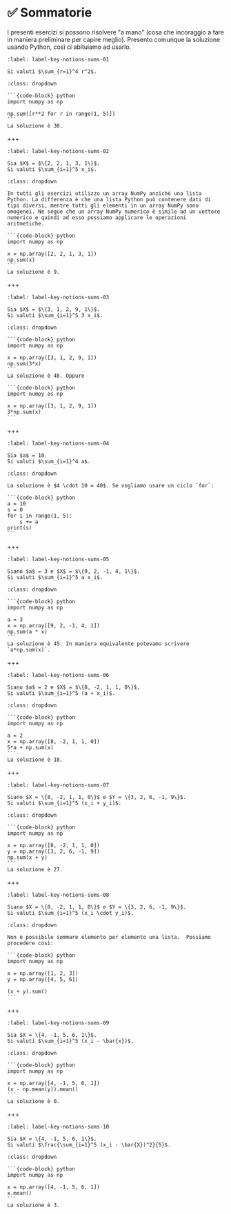 # ✅ Sommatorie

I presenti esercizi si possono risolvere "a mano" (cosa che incoraggio a fare in maniera preliminare per capire meglio). Presento comunque la soluzione usando Python, così ci abituiamo ad usarlo.

```{exercise}
:label: label-key-notions-sums-01

Si valuti $\sum_{r=1}^4 r^2$.
```

````{solution} label-key-notions-sums-01
:class: dropdown

```{code-block} python
import numpy as np

np.sum([r**2 for r in range(1, 5)])
```
La soluzione è 30.
````

+++

```{exercise}
:label: label-key-notions-sums-02

Sia $X$ = $\{2, 2, 1, 3, 1\}$.
Si valuti $\sum_{i=1}^5 x_i$.
```

````{solution} label-key-notions-sums-02
:class: dropdown

In tutti gli esercizi utilizzo un array NumPy anziché una lista Python. La differenza è che una lista Python può contenere dati di tipi diversi, mentre tutti gli elementi in un array NumPy sono omogenei. Ne segue che un array NumPy numerico è simile ad un vettore numerico e quindi ad esso possiamo applicare le operazioni aritmetiche.

```{code-block} python
import numpy as np

x = np.array([2, 2, 1, 3, 1])
np.sum(x)
```
La soluzione è 9.
````

+++

```{exercise}
:label: label-key-notions-sums-03

Sia $X$ = $\{3, 1, 2, 9, 1\}$.
Si valuti $\sum_{i=1}^5 3 x_i$.
```

````{solution} label-key-notions-sums-03
:class: dropdown

```{code-block} python
import numpy as np

x = np.array([3, 1, 2, 9, 1])
np.sum(3*x)
```
La soluzione è 48. Oppure

```{code-block} python
import numpy as np

x = np.array([3, 1, 2, 9, 1])
3*np.sum(x)
```
````

+++

```{exercise}
:label: label-key-notions-sums-04

Sia $a$ = 10.
Si valuti $\sum_{i=1}^4 a$.
```

````{solution} label-key-notions-sums-04
:class: dropdown

La soluzione è $4 \cdot 10 = 40$. Se vogliamo usare un ciclo `for`:

```{code-block} python
a = 10
s = 0
for i in range(1, 5):
    s += a
print(s)
```
````

+++

```{exercise}
:label: label-key-notions-sums-05

Siano $a$ = 3 e $X$ = $\{9, 2, -1, 4, 1\}$.
Si valuti $\sum_{i=1}^5 a x_i$.
```

````{solution} label-key-notions-sums-05
:class: dropdown

```{code-block} python
import numpy as np

a = 3
x = np.array([9, 2, -1, 4, 1])
np.sum(a * x)
```
La soluzione è 45. In maniera equivalente potevamo scrivere `a*np.sum(x)`.
````

+++

```{exercise}
:label: label-key-notions-sums-06

Siano $a$ = 2 e $X$ = $\{8, -2, 1, 1, 0\}$.
Si valuti $\sum_{i=1}^5 (a + x_i)$.
```

````{solution} label-key-notions-sums-06
:class: dropdown

```{code-block} python
import numpy as np

a = 2
x = np.array([8, -2, 1, 1, 0])
5*a + np.sum(x)
```
La soluzione è 18.
````

+++

```{exercise}
:label: label-key-notions-sums-07

Siano $X = \{8, -2, 1, 1, 0\}$ e $Y = \{3, 2, 6, -1, 9\}$.
Si valuti $\sum_{i=1}^5 (x_i + y_i)$.
```

````{solution} label-key-notions-sums-07
:class: dropdown

```{code-block} python
import numpy as np

x = np.array([8, -2, 1, 1, 0])
y = np.array([3, 2, 6, -1, 9])
np.sum(x + y)
```
La soluzione è 27.
````

+++

```{exercise}
:label: label-key-notions-sums-08

Siano $X = \{8, -2, 1, 1, 0\}$ e $Y = \{3, 2, 6, -1, 9\}$.
Si valuti $\sum_{i=1}^5 (x_i \cdot y_i)$.
```

````{solution} label-key-notions-sums-08
:class: dropdown

Non è possibile sommare elemento per elemento una lista.  Possiamo procedere così:

```{code-block} python
import numpy as np

x = np.array([1, 2, 3])
y = np.array([4, 5, 6])

(x + y).sum()
```
````

+++

```{exercise}
:label: label-key-notions-sums-09

Sia $X = \{4, -1, 5, 6, 1\}$.
Si valuti $\sum_{i=1}^5 (x_i - \bar{x})$.
```

````{solution} label-key-notions-sums-09
:class: dropdown

```{code-block} python
import numpy as np

x = np.array([4, -1, 5, 6, 1])
(x - np.mean(y)).mean()
```
La soluzione è 0.
````

+++

```{exercise}
:label: label-key-notions-sums-10

Sia $X = \{4, -1, 5, 6, 1\}$.
Si valuti $\frac{\sum_{i=1}^5 (x_i - \bar{X})^2}{5}$.
```

````{solution} label-key-notions-sums-10
:class: dropdown

```{code-block} python
import numpy as np

x = np.array([4, -1, 5, 6, 1])
x.mean()
```
La soluzione è 3.
````
